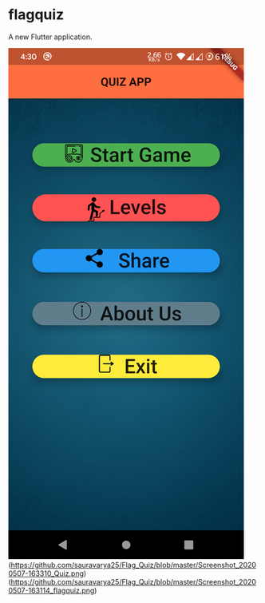 # flagquiz

A new Flutter application.

![ui](https://github.com/sauravarya25/Flag_Quiz/blob/master/Screenshot_20200507-163057_flagquiz.png)(https://github.com/sauravarya25/Flag_Quiz/blob/master/Screenshot_20200507-163310_Quiz.png)(https://github.com/sauravarya25/Flag_Quiz/blob/master/Screenshot_20200507-163114_flagquiz.png)
